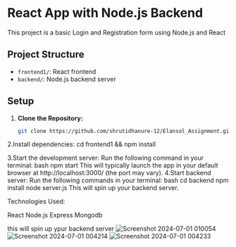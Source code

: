 # React App with Node.js Backend

This project is a basic Login and Registration form using Node.js and React

## Project Structure

- `frontend1/`: React frontend
- `backend/`: Node.js backend server

## Setup

1. **Clone the Repository:**
   ```bash
   git clone https://github.com/shrutidhanure-12/Elansol_Assignment.git

2.Install dependencies:
cd frontend1 && npm install

3.Start the development server:
Run the following command in your terminal:
bash npm start
This will typically launch the app in your default browser at http://localhost:3000/ (the port may vary).
4.Start backend server:
Run the following commands in your terminal:
bash cd backend
npm install
node server.js
This will spin up your backend server.

Technologies Used:

React
Node.js
Express
Mongodb

this will spin up ypur backend server
![Screenshot 2024-07-01 010054](https://github.com/shrutidhanure-12/Elansol_Assignment/assets/91600085/9f8bfa52-5eeb-4f2e-81a4-b2c56023cbff)
![Screenshot 2024-07-01 004214](https://github.com/shrutidhanure-12/Elansol_Assignment/assets/91600085/d8f619a2-fa9b-43eb-9263-7fbde7901b24)
![Screenshot 2024-07-01 004233](https://github.com/shrutidhanure-12/Elansol_Assignment/assets/91600085/752743d2-d04a-4921-b3f1-18885b308e11)
